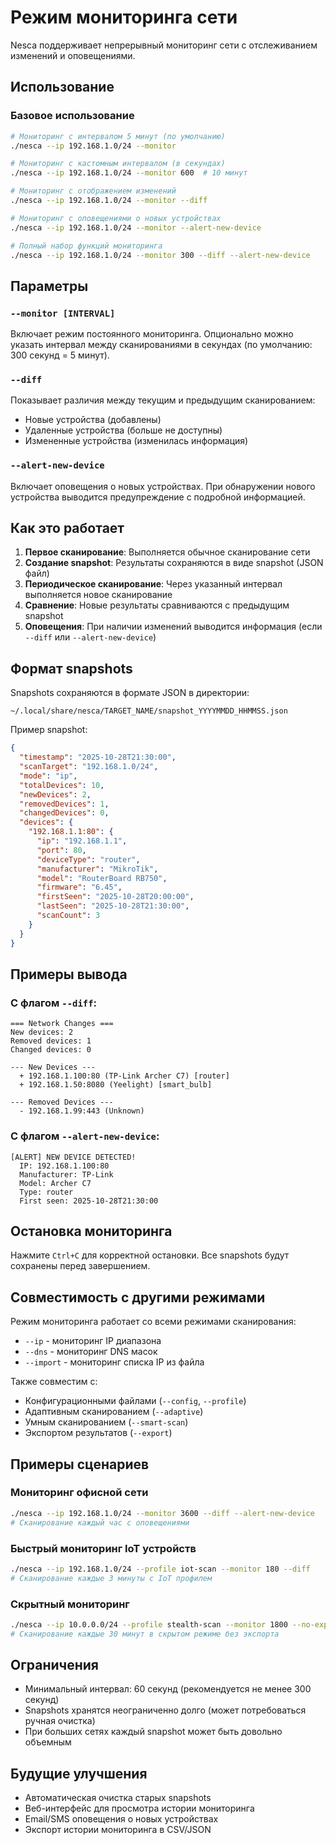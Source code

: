 # Режим мониторинга сети

Nesca поддерживает непрерывный мониторинг сети с отслеживанием изменений и оповещениями.

## Использование

### Базовое использование

```bash
# Мониторинг с интервалом 5 минут (по умолчанию)
./nesca --ip 192.168.1.0/24 --monitor

# Мониторинг с кастомным интервалом (в секундах)
./nesca --ip 192.168.1.0/24 --monitor 600  # 10 минут

# Мониторинг с отображением изменений
./nesca --ip 192.168.1.0/24 --monitor --diff

# Мониторинг с оповещениями о новых устройствах
./nesca --ip 192.168.1.0/24 --monitor --alert-new-device

# Полный набор функций мониторинга
./nesca --ip 192.168.1.0/24 --monitor 300 --diff --alert-new-device
```

## Параметры

### `--monitor [INTERVAL]`
Включает режим постоянного мониторинга. Опционально можно указать интервал между сканированиями в секундах (по умолчанию: 300 секунд = 5 минут).

### `--diff`
Показывает различия между текущим и предыдущим сканированием:
- Новые устройства (добавлены)
- Удаленные устройства (больше не доступны)
- Измененные устройства (изменилась информация)

### `--alert-new-device`
Включает оповещения о новых устройствах. При обнаружении нового устройства выводится предупреждение с подробной информацией.

## Как это работает

1. **Первое сканирование**: Выполняется обычное сканирование сети
2. **Создание snapshot**: Результаты сохраняются в виде snapshot (JSON файл)
3. **Периодическое сканирование**: Через указанный интервал выполняется новое сканирование
4. **Сравнение**: Новые результаты сравниваются с предыдущим snapshot
5. **Оповещения**: При наличии изменений выводится информация (если `--diff` или `--alert-new-device`)

## Формат snapshots

Snapshots сохраняются в формате JSON в директории:
```
~/.local/share/nesca/TARGET_NAME/snapshot_YYYYMMDD_HHMMSS.json
```

Пример snapshot:
```json
{
  "timestamp": "2025-10-28T21:30:00",
  "scanTarget": "192.168.1.0/24",
  "mode": "ip",
  "totalDevices": 10,
  "newDevices": 2,
  "removedDevices": 1,
  "changedDevices": 0,
  "devices": {
    "192.168.1.1:80": {
      "ip": "192.168.1.1",
      "port": 80,
      "deviceType": "router",
      "manufacturer": "MikroTik",
      "model": "RouterBoard RB750",
      "firmware": "6.45",
      "firstSeen": "2025-10-28T20:00:00",
      "lastSeen": "2025-10-28T21:30:00",
      "scanCount": 3
    }
  }
}
```

## Примеры вывода

### С флагом `--diff`:
```
=== Network Changes ===
New devices: 2
Removed devices: 1
Changed devices: 0

--- New Devices ---
  + 192.168.1.100:80 (TP-Link Archer C7) [router]
  + 192.168.1.50:8080 (Yeelight) [smart_bulb]

--- Removed Devices ---
  - 192.168.1.99:443 (Unknown)
```

### С флагом `--alert-new-device`:
```
[ALERT] NEW DEVICE DETECTED!
  IP: 192.168.1.100:80
  Manufacturer: TP-Link
  Model: Archer C7
  Type: router
  First seen: 2025-10-28T21:30:00
```

## Остановка мониторинга

Нажмите `Ctrl+C` для корректной остановки. Все snapshots будут сохранены перед завершением.

## Совместимость с другими режимами

Режим мониторинга работает со всеми режимами сканирования:
- `--ip` - мониторинг IP диапазона
- `--dns` - мониторинг DNS масок
- `--import` - мониторинг списка IP из файла

Также совместим с:
- Конфигурационными файлами (`--config`, `--profile`)
- Адаптивным сканированием (`--adaptive`)
- Умным сканированием (`--smart-scan`)
- Экспортом результатов (`--export`)

## Примеры сценариев

### Мониторинг офисной сети
```bash
./nesca --ip 192.168.1.0/24 --monitor 3600 --diff --alert-new-device
# Сканирование каждый час с оповещениями
```

### Быстрый мониторинг IoT устройств
```bash
./nesca --ip 192.168.1.0/24 --profile iot-scan --monitor 180 --diff
# Сканирование каждые 3 минуты с IoT профилем
```

### Скрытный мониторинг
```bash
./nesca --ip 10.0.0.0/24 --profile stealth-scan --monitor 1800 --no-export
# Сканирование каждые 30 минут в скрытом режиме без экспорта
```

## Ограничения

- Минимальный интервал: 60 секунд (рекомендуется не менее 300 секунд)
- Snapshots хранятся неограниченно долго (может потребоваться ручная очистка)
- При больших сетях каждый snapshot может быть довольно объемным

## Будущие улучшения

- Автоматическая очистка старых snapshots
- Веб-интерфейс для просмотра истории мониторинга
- Email/SMS оповещения о новых устройствах
- Экспорт истории мониторинга в CSV/JSON

